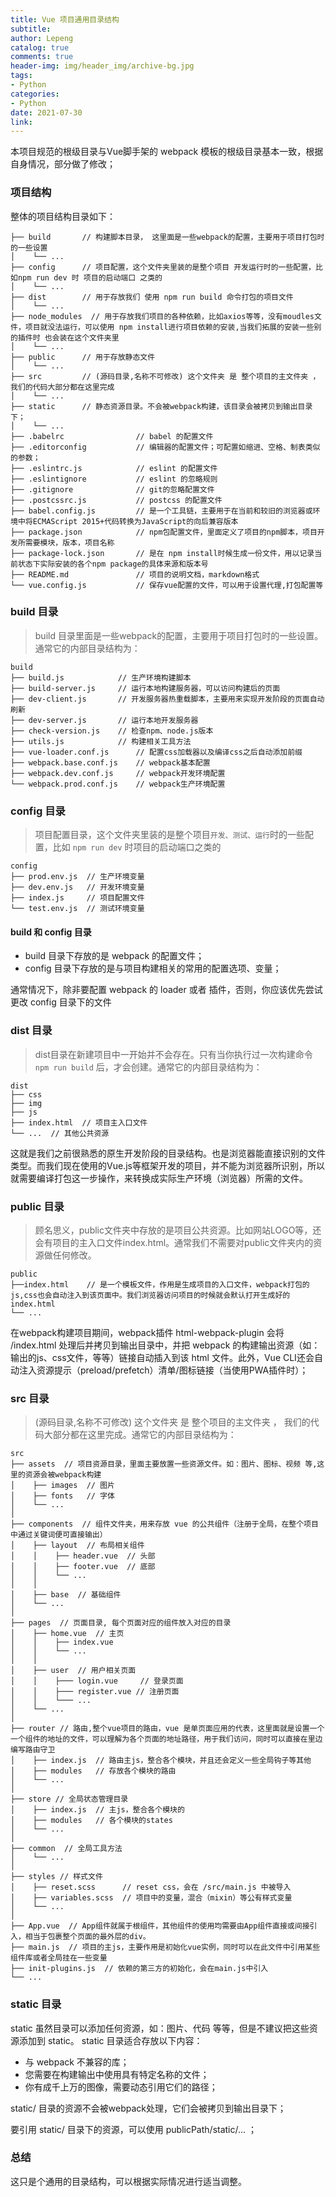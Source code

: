 ```yaml
---
title: Vue 项目通用目录结构
subtitle: 
author: Lepeng
catalog: true
comments: true
header-img: img/header_img/archive-bg.jpg
tags:
- Python
categories:
- Python
date: 2021-07-30
link: 
---
```


本项目规范的根级目录与Vue脚手架的 webpack 模板的根级目录基本一致，根据自身情况，部分做了修改；

### 项目结构

整体的项目结构目录如下：

```
├── build       // 构建脚本目录， 这里面是一些webpack的配置，主要用于项目打包时的一些设置
│    └── ...
├── config      // 项目配置，这个文件夹里装的是整个项目 开发运行时的一些配置，比如npm run dev 时 项目的启动端口 之类的 
│    └── ...
├── dist        // 用于存放我们 使用 npm run build 命令打包的项目文件
│    └── ...
├── node_modules  // 用于存放我们项目的各种依赖，比如axios等等，没有moudles文件，项目就没法运行，可以使用 npm install进行项目依赖的安装,当我们拓展的安装一些别的插件时 也会装在这个文件夹里
│    └── ...
├── public      // 用于存放静态文件
│    └── ...
├── src         // (源码目录,名称不可修改) 这个文件夹 是 整个项目的主文件夹 ， 我们的代码大部分都在这里完成
│    └── ...
├── static      // 静态资源目录。不会被webpack构建，该目录会被拷贝到输出目录下；
│    └── ...
├── .babelrc                // babel 的配置文件
├── .editorconfig           // 编辑器的配置文件；可配置如缩进、空格、制表类似的参数；
├── .eslintrc.js            // eslint 的配置文件
├── .eslintignore           // eslint 的忽略规则
├── .gitignore              // git的忽略配置文件
├── .postcssrc.js           // postcss 的配置文件
├── babel.config.js         // 是一个工具链，主要用于在当前和较旧的浏览器或环境中将ECMAScript 2015+代码转换为JavaScript的向后兼容版本
├── package.json            // npm包配置文件，里面定义了项目的npm脚本，项目开发所需要模块，版本，项目名称
├── package-lock.json       // 是在 npm install时候生成一份文件，用以记录当前状态下实际安装的各个npm package的具体来源和版本号
├── README.md               // 项目的说明文档，markdown格式  
└── vue.config.js           // 保存vue配置的文件，可以用于设置代理,打包配置等
```

### build 目录

> build 目录里面是一些webpack的配置，主要用于项目打包时的一些设置。通常它的内部目录结构为：

```
build 
├── build.js            // 生产环境构建脚本
├── build-server.js     // 运行本地构建服务器，可以访问构建后的页面
├── dev-client.js       // 开发服务器热重载脚本，主要用来实现开发阶段的页面自动刷新
├── dev-server.js       // 运行本地开发服务器
├── check-version.js    // 检查npm、node.js版本
├── utils.js            // 构建相关工具方法
├── vue-loader.conf.js      // 配置css加载器以及编译css之后自动添加前缀
├── webpack.base.conf.js    // webpack基本配置
├── webpack.dev.conf.js     // webpack开发环境配置
└── webpack.prod.conf.js    // webpack生产环境配置
```


### config 目录

> 项目配置目录，这个文件夹里装的是整个项目`开发、测试、运行`时的一些配置，比如 `npm run dev` 时项目的启动端口之类的 

```
config
├── prod.env.js  // 生产环境变量
├── dev.env.js   // 开发环境变量
├── index.js     // 项目配置文件
└── test.env.js  // 测试环境变量
```

#### build 和 config 目录

- build 目录下存放的是 webpack 的配置文件；
- config 目录下存放的是与项目构建相关的常用的配置选项、变量；

通常情况下，除非要配置 webpack 的 loader 或者 插件，否则，你应该优先尝试更改 config 目录下的文件


### dist 目录

> dist目录在新建项目中一开始并不会存在。只有当你执行过一次构建命令 `npm run build` 后，才会创建。通常它的内部目录结构为：

```
dist  
├── css
├── img
├── js
├── index.html  // 项目主入口文件
└── ...  // 其他公共资源
```

这就是我们之前很熟悉的原生开发阶段的目录结构。也是浏览器能直接识别的文件类型。而我们现在使用的Vue.js等框架开发的项目，并不能为浏览器所识别，所以就需要编译打包这一步操作，来转换成实际生产环境（浏览器）所需的文件。


### public 目录

> 顾名思义，public文件夹中存放的是项目公共资源。比如网站LOGO等，还会有项目的主入口文件index.html。通常我们不需要对public文件夹内的资源做任何修改。

```
public
├──index.html    // 是一个模板文件，作用是生成项目的入口文件，webpack打包的js,css也会自动注入到该页面中。我们浏览器访问项目的时候就会默认打开生成好的index.html
└── ...
```

在webpack构建项目期间，webpack插件 html-webpack-plugin 会将 /index.html 处理后并拷贝到输出目录中，并把 webpack 的构建输出资源（如：输出的js、css文件，等等）链接自动插入到该 html 文件。此外，Vue CLI还会自动注入资源提示（preload/prefetch）清单/图标链接（当使用PWA插件时）；


### src 目录

> (源码目录,名称不可修改) 这个文件夹 是 整个项目的主文件夹 ， 我们的代码大部分都在这里完成。通常它的内部目录结构为：

```
src
├── assets  // 项目资源目录，里面主要放置一些资源文件。如：图片、图标、视频 等,这里的资源会被webpack构建
│    ├── images  // 图片
│    ├── fonts   // 字体
│    └── ...
│
├── components  // 组件文件夹，用来存放 vue 的公共组件（注册于全局，在整个项目中通过关键词便可直接输出）
│    ├── layout  // 布局相关组件
│    │    ├── header.vue  // 头部
│    │    ├── footer.vue  // 底部
│    │    └── ...
│    │
│    ├── base  // 基础组件
│    └── ...
│
├── pages  // 页面目录, 每个页面对应的组件放入对应的目录
│    ├── home.vue  // 主页
│    │    ├── index.vue
│    │    └── ...
│    │
│    ├── user  // 用户相关页面
│    │    ├─── login.vue     // 登录页面
│    │    ├─── register.vue // 注册页面
│    │    └─── ...
│    └── ...
│
├── router // 路由,整个vue项目的路由，vue 是单页面应用的代表，这里面就是设置一个一个组件的地址的文件，可以理解为各个页面的地址路径，用于我们访问，同时可以直接在里边编写路由守卫
│    ├── index.js  // 路由主js，整合各个模块，并且还会定义一些全局钩子等其他
│    ├── modules   // 存放各个模块的路由
│    └── ...
│
├── store // 全局状态管理目录
│    ├── index.js  // 主js，整合各个模块的
│    ├── modules   // 各个模块的states
│    └── ...
│
├── common  // 全局工具方法
│    └── ...
│
├── styles // 样式文件
│    ├── reset.scss      // reset css，会在 /src/main.js 中被导入
│    ├── variables.scss  // 项目中的变量，混合（mixin）等公有样式变量
│    └── ...
│
├── App.vue  // App组件就属于根组件，其他组件的使用均需要由App组件直接或间接引入，相当于包裹整个页面的最外层的div。
├── main.js  // 项目的主js，主要作用是初始化vue实例，同时可以在此文件中引用某些组件库或者全局挂在一些变量
├── init-plugins.js  // 依赖的第三方的初始化，会在main.js中引入
└── ...
```


### static 目录

static 虽然目录可以添加任何资源，如：图片、代码 等等，但是不建议把这些资源添加到 static。 static 目录适合存放以下内容：

- 与 webpack 不兼容的库；
- 您需要在构建输出中使用具有特定名称的文件；
- 你有成千上万的图像，需要动态引用它们的路径；

static/ 目录的资源不会被webpack处理，它们会被拷贝到输出目录下；

要引用 static/ 目录下的资源，可以使用 publicPath/static/... ；


### 总结

这只是个通用的目录结构，可以根据实际情况进行适当调整。